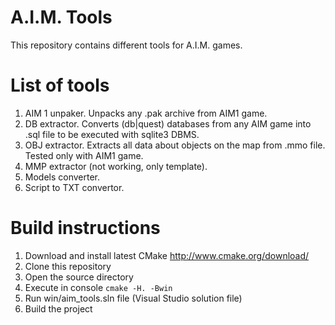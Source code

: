 # A.I.M. Tools
This repository contains different tools for A.I.M. games.

# List of tools
1. AIM 1 unpaker. Unpacks any .pak archive from AIM1 game.
2. DB extractor. Converts (db|quest) databases from any AIM game into .sql file to be executed with sqlite3 DBMS.
3. OBJ extractor. Extracts all data about objects on the map from .mmo file. Tested only with AIM1 game.
4. MMP extractor (not working, only template).
5. Models converter.
6. Script to TXT convertor.

# Build instructions
1. Download and install latest CMake http://www.cmake.org/download/
2. Clone this repository
3. Open the source directory
4. Execute in console `cmake -H. -Bwin`
5. Run win/aim_tools.sln file (Visual Studio solution file)
6. Build the project
